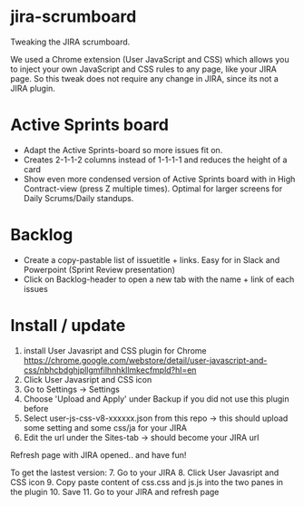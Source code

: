 # jira-scrumboard
Tweaking the JIRA scrumboard.

We used a Chrome extension (User JavaScript and CSS) which allows you to inject your own JavaScript and CSS rules to any page, like your JIRA page. So this tweak does not require any change in JIRA, since its not a JIRA plugin.

Active Sprints board
===========================
- Adapt the Active Sprints-board so more issues fit on. 
- Creates 2-1-1-2 columns instead of 1-1-1-1 and reduces the height of a card
- Show even more condensed version of Active Sprints board with in High Contract-view (press Z multiple times). Optimal for larger screens for Daily Scrums/Daily standups.

Backlog
=====================
- Create a copy-pastable list of issuetitle + links. Easy for in Slack and Powerpoint (Sprint Review presentation)
- Click on Backlog-header to open a new tab with the name + link of each issues

Install / update
=====================
1. install User Javasript and CSS plugin for Chrome
https://chrome.google.com/webstore/detail/user-javascript-and-css/nbhcbdghjpllgmfilhnhkllmkecfmpld?hl=en
2. Click User Javasript and CSS icon 
3. Go to Settings -> Settings
4. Choose 'Upload and Apply' under Backup if you did not use this plugin before
5. Select user-js-css-v8-xxxxxx.json from this repo -> this should upload some setting and some css/ja for your JIRA
6. Edit the url under the Sites-tab -> should become your JIRA url

Refresh page with JIRA opened.. and have fun!

To get the lastest version:
7. Go to your JIRA
8. Click User Javasript and CSS icon 
9. Copy paste content of css.css and js.js into the two panes in the plugin
10. Save
11. Go to your JIRA and refresh page


